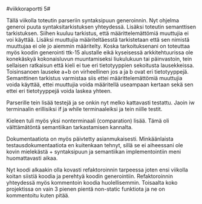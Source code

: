 
#viikkoraportti 5#

Tällä viikolla toteutin parseriin syntaksipuun generoinnin. Nyt ohjelma generoi puuta syntaksitarkistuksen yhteydessä. Lisäksi toteutin semanttisen tarkistuksen.
Siihen kuuluu tarkistus, että määrittelemättömiä muuttujia ei voi käyttää. Lisäksi muuttujia määriteltäesstä tarkistetaan että sen nimistä muuttujaa
ei ole jo aiemmin määritelty. Koska tarkoituksenani on toteuttaa myös koodin generointi ttk-15 alustalle eikä kyseisessä arkkitehtuurissa ole konekäskyä
kokonaisluvun muuntamiseksi liukulukuun tai päinvastoin, tein sellaisen ratkaisun että kieli ei tue eri tietotyyppien sekoitusta lausekkeissa. Toisinsanoen
lauseke a+b on virheellinen jos a ja b ovat eri tietotyyppejä. Semanttinen tarkistus varmistaa siis ettei määrittelemättömiä muuttujia voida käyttää, ettei
muuttujia voida määritellä useampaan kertaan sekä sen ettei eri tietotyyppejä voida laskea yhteen.

Parserille tein lisää testejä ja se onkin nyt melko kattavasti testattu. Jaoin iw terminaalin erillisiksi if ja while terminaaleiksi ja tein niille testit.

Kieleen tuli myös yksi nonterminaali (comparation) lisää. Tämä oli välttämätöntä semantiikan tarkastamisen kannalta.

Dokumentaatiota on myös päivtetty asianmukaisesti. Minkäänlaista testausdokumentaatiota en kuitenkaan tehnyt, sillä se ei aiheessani ole kovin
mielekästä + syntaksipuun ja semantiikan implementointiin meni huomattavasti aikaa.

Nyt koodi alkaakin olla kovasti refaktoroinnin tarpeessa joten ensi viikolla koitan siistiä koodia ja perehtyä koodin generointiin.
Refaktoroinnin yhteydessä myös kommentoin koodia huolellisemmin. Toisaalta koko projektissa on vain 3 pienen pientä non-static funktiota
ja ne on kommentoitu kuten pitää.